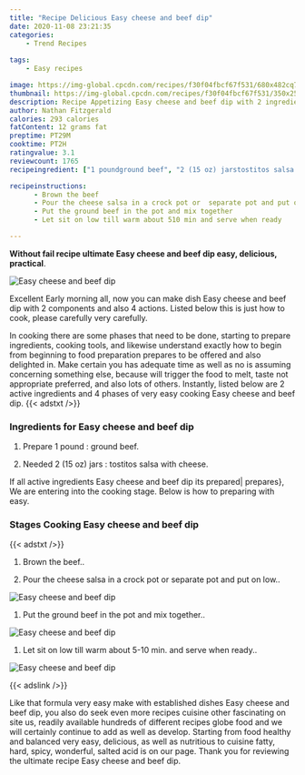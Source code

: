 ```yaml
---
title: "Recipe Delicious Easy cheese and beef dip"
date: 2020-11-08 23:21:35
categories:
    - Trend Recipes
    
tags:
    - Easy recipes

image: https://img-global.cpcdn.com/recipes/f30f04fbcf67f531/680x482cq70/easy-cheese-and-beef-dip-recipe-main-photo.jpg
thumbnail: https://img-global.cpcdn.com/recipes/f30f04fbcf67f531/350x250cq70/easy-cheese-and-beef-dip-recipe-main-photo.jpg
description: Recipe Appetizing Easy cheese and beef dip with 2 ingredients and 4 stages of easy cooking.
author: Nathan Fitzgerald
calories: 293 calories
fatContent: 12 grams fat
preptime: PT29M
cooktime: PT2H
ratingvalue: 3.1
reviewcount: 1765
recipeingredient: ["1 poundground beef", "2 (15 oz) jarstostitos salsa with cheese"]

recipeinstructions: 
      - Brown the beef 
      - Pour the cheese salsa in a crock pot or  separate pot and put on low 
      - Put the ground beef in the pot and mix together 
      - Let sit on low till warm about 510 min and serve when ready

---
```




**Without fail recipe ultimate Easy cheese and beef dip easy, delicious, practical**. 


![Easy cheese and beef dip](https://img-global.cpcdn.com/recipes/f30f04fbcf67f531/680x482cq70/easy-cheese-and-beef-dip-recipe-main-photo.jpg "Easy cheese and beef dip")




Excellent Early morning all, now you can make dish Easy cheese and beef dip with 2 components and also 4 actions. Listed below this is just how to cook, please carefully very carefully.

In cooking there are some phases that need to be done, starting to prepare ingredients, cooking tools, and likewise understand exactly how to begin from beginning to food preparation prepares to be offered and also delighted in. Make certain you has adequate time as well as no is assuming concerning something else, because will trigger the food to melt, taste not appropriate preferred, and also lots of others. Instantly, listed below are 2 active ingredients and 4 phases of very easy cooking Easy cheese and beef dip.
{{< adstxt />}}

### Ingredients for Easy cheese and beef dip


1. Prepare 1 pound : ground beef.

1. Needed 2 (15 oz) jars : tostitos salsa with cheese.



If all active ingredients Easy cheese and beef dip its prepared| prepares}, We are entering into the cooking stage. Below is how to preparing with easy.

### Stages Cooking Easy cheese and beef dip

{{< adstxt />}}


1. Brown the beef..



1. Pour the cheese salsa in a crock pot or  separate pot and put on low..



![Easy cheese and beef dip](https://img-global.cpcdn.com/steps/bc10a1a753201661/160x128cq70/easy-cheese-and-beef-dip-recipe-step-2-photo.jpg" "Easy cheese and beef dip")



1. Put the ground beef in the pot and mix together..



![Easy cheese and beef dip](https://img-global.cpcdn.com/steps/c57f5ef219885693/160x128cq70/easy-cheese-and-beef-dip-recipe-step-3-photo.jpg" "Easy cheese and beef dip")



1. Let sit on low till warm about 5-10 min. and serve when ready..



![Easy cheese and beef dip](https://img-global.cpcdn.com/steps/e03797f052c5d50e/160x128cq70/easy-cheese-and-beef-dip-recipe-step-4-photo.jpg" "Easy cheese and beef dip")





{{< adslink />}}

Like that formula very easy make with established dishes Easy cheese and beef dip, you also do seek even more recipes cuisine other fascinating on site us, readily available hundreds of different recipes globe food and we will certainly continue to add as well as develop. Starting from food healthy and balanced very easy, delicious, as well as nutritious to cuisine fatty, hard, spicy, wonderful, salted acid is on our page. Thank you for reviewing the ultimate recipe Easy cheese and beef dip.
